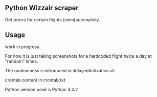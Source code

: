 ## Python Wizzair scraper

Get prices for certain flights (semi)automaticly.

## Usage

work in progress..

For now it is just taking screenshots for a hardcoded flight twice a day at "random" times.

The randomness is introduced in delayedActivation.sh

crontab content in crontab.txt

Python version used is Python 3.4.2

